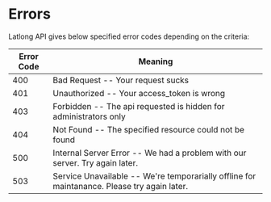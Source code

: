 # Errors



Latlong API gives below specified error codes depending on the criteria:


Error Code | Meaning
---------- | -------
400 | Bad Request -- Your request sucks
401 | Unauthorized -- Your access_token is wrong
403 | Forbidden -- The api requested is hidden for administrators only
404 | Not Found -- The specified resource could not be found
500 | Internal Server Error -- We had a problem with our server. Try again later.
503 | Service Unavailable -- We're temporarially offline for maintanance. Please try again later.
